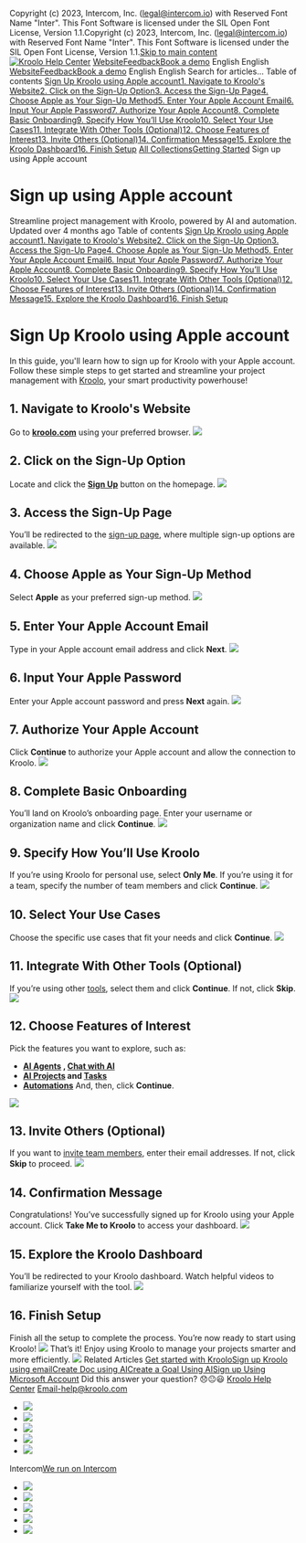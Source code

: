 Copyright (c) 2023, Intercom, Inc. (legal@intercom.io) with Reserved Font Name "Inter". This Font Software is licensed under the SIL Open Font License, Version 1.1.Copyright (c) 2023, Intercom, Inc. (legal@intercom.io) with Reserved Font Name "Inter". This Font Software is licensed under the SIL Open Font License, Version 1.1.[Skip to main content](https://help.kroolo.com/en/articles/10299722-sign-up-using-apple-account#main-content)
[![Kroolo Help Center](https://downloads.intercomcdn.com/i/o/h4qkzypg/611116/ee699fbf23fef0f6d8d4f666d84c/37cdcedd14003d8fdcfdeda0a05c09cb)](https://help.kroolo.com/en/)
[Website](https://kroolo.com/)[Feedback](https://kroolo.featurebase.app/)[Book a demo](https://kroolo.com/book-demo)
English
English
[Website](https://kroolo.com/)[Feedback](https://kroolo.featurebase.app/)[Book a demo](https://kroolo.com/book-demo)
English
English
Search for articles...
Table of contents
[Sign Up Kroolo using Apple account](https://help.kroolo.com/en/articles/10299722-sign-up-using-apple-account#h_4a67abda16)[1. Navigate to Kroolo's Website](https://help.kroolo.com/en/articles/10299722-sign-up-using-apple-account#h_cb9ad8857b)[2. Click on the Sign-Up Option](https://help.kroolo.com/en/articles/10299722-sign-up-using-apple-account#h_438d97c6a5)[3. Access the Sign-Up Page](https://help.kroolo.com/en/articles/10299722-sign-up-using-apple-account#h_2201037a21)[4. Choose Apple as Your Sign-Up Method](https://help.kroolo.com/en/articles/10299722-sign-up-using-apple-account#h_ae52160350)[5. Enter Your Apple Account Email](https://help.kroolo.com/en/articles/10299722-sign-up-using-apple-account#h_b194c194d0)[6. Input Your Apple Password](https://help.kroolo.com/en/articles/10299722-sign-up-using-apple-account#h_96e3461cb8)[7. Authorize Your Apple Account](https://help.kroolo.com/en/articles/10299722-sign-up-using-apple-account#h_e7b9a641f1)[8. Complete Basic Onboarding](https://help.kroolo.com/en/articles/10299722-sign-up-using-apple-account#h_8e1c7519eb)[9. Specify How You’ll Use Kroolo](https://help.kroolo.com/en/articles/10299722-sign-up-using-apple-account#h_0d251d3b68)[10. Select Your Use Cases](https://help.kroolo.com/en/articles/10299722-sign-up-using-apple-account#h_ec6101e17c)[11. Integrate With Other Tools (Optional)](https://help.kroolo.com/en/articles/10299722-sign-up-using-apple-account#h_8743c3caaa)[12. Choose Features of Interest](https://help.kroolo.com/en/articles/10299722-sign-up-using-apple-account#h_67e7809615)[13. Invite Others (Optional)](https://help.kroolo.com/en/articles/10299722-sign-up-using-apple-account#h_d01e30bd64)[14. Confirmation Message](https://help.kroolo.com/en/articles/10299722-sign-up-using-apple-account#h_3b07ce54e2)[15. Explore the Kroolo Dashboard](https://help.kroolo.com/en/articles/10299722-sign-up-using-apple-account#h_c6c8197f09)[16. Finish Setup](https://help.kroolo.com/en/articles/10299722-sign-up-using-apple-account#h_a6f87e2662)
[All Collections](https://help.kroolo.com/en/)[Getting Started](https://help.kroolo.com/en/collections/9105325-getting-started)
Sign up using Apple account
# Sign up using Apple account
Streamline project management with Kroolo, powered by AI and automation.
Updated over 4 months ago
Table of contents
[Sign Up Kroolo using Apple account](https://help.kroolo.com/en/articles/10299722-sign-up-using-apple-account#h_4a67abda16)[1. Navigate to Kroolo's Website](https://help.kroolo.com/en/articles/10299722-sign-up-using-apple-account#h_cb9ad8857b)[2. Click on the Sign-Up Option](https://help.kroolo.com/en/articles/10299722-sign-up-using-apple-account#h_438d97c6a5)[3. Access the Sign-Up Page](https://help.kroolo.com/en/articles/10299722-sign-up-using-apple-account#h_2201037a21)[4. Choose Apple as Your Sign-Up Method](https://help.kroolo.com/en/articles/10299722-sign-up-using-apple-account#h_ae52160350)[5. Enter Your Apple Account Email](https://help.kroolo.com/en/articles/10299722-sign-up-using-apple-account#h_b194c194d0)[6. Input Your Apple Password](https://help.kroolo.com/en/articles/10299722-sign-up-using-apple-account#h_96e3461cb8)[7. Authorize Your Apple Account](https://help.kroolo.com/en/articles/10299722-sign-up-using-apple-account#h_e7b9a641f1)[8. Complete Basic Onboarding](https://help.kroolo.com/en/articles/10299722-sign-up-using-apple-account#h_8e1c7519eb)[9. Specify How You’ll Use Kroolo](https://help.kroolo.com/en/articles/10299722-sign-up-using-apple-account#h_0d251d3b68)[10. Select Your Use Cases](https://help.kroolo.com/en/articles/10299722-sign-up-using-apple-account#h_ec6101e17c)[11. Integrate With Other Tools (Optional)](https://help.kroolo.com/en/articles/10299722-sign-up-using-apple-account#h_8743c3caaa)[12. Choose Features of Interest](https://help.kroolo.com/en/articles/10299722-sign-up-using-apple-account#h_67e7809615)[13. Invite Others (Optional)](https://help.kroolo.com/en/articles/10299722-sign-up-using-apple-account#h_d01e30bd64)[14. Confirmation Message](https://help.kroolo.com/en/articles/10299722-sign-up-using-apple-account#h_3b07ce54e2)[15. Explore the Kroolo Dashboard](https://help.kroolo.com/en/articles/10299722-sign-up-using-apple-account#h_c6c8197f09)[16. Finish Setup](https://help.kroolo.com/en/articles/10299722-sign-up-using-apple-account#h_a6f87e2662)
# Sign Up Kroolo using Apple account
In this guide, you'll learn how to sign up for Kroolo with your Apple account. Follow these simple steps to get started and streamline your project management with [Kroolo](https://kroolo.com/), your smart productivity powerhouse!
## 1. Navigate to Kroolo's Website
Go to **[kroolo.com](https://kroolo.com)** using your preferred browser.
[![](https://downloads.intercomcdn.com/i/o/h4qkzypg/1302348588/8529e1a5bdba3d8ec5b2ef5538d9/26c60c4f-e224-466b-a378-6574ac79135e.gif?expires=1747842300&signature=a158a7bf51629b7a4636898e93e84455b7183617985d063f8441a71dee6b0d08&req=dSMnFMp6lYRXUfMW1HO4zQdvWOKKhUx1BvHUdUSSxw84ITZUAM%2Bg4GUgis%2BK%0AmNp7mZ3LV9YgCc6%2FQHU%3D%0A)](https://downloads.intercomcdn.com/i/o/h4qkzypg/1302348588/8529e1a5bdba3d8ec5b2ef5538d9/26c60c4f-e224-466b-a378-6574ac79135e.gif?expires=1747842300&signature=a158a7bf51629b7a4636898e93e84455b7183617985d063f8441a71dee6b0d08&req=dSMnFMp6lYRXUfMW1HO4zQdvWOKKhUx1BvHUdUSSxw84ITZUAM%2Bg4GUgis%2BK%0AmNp7mZ3LV9YgCc6%2FQHU%3D%0A)
## 2. Click on the Sign-Up Option
Locate and click the **[Sign Up](https://app.kroolo.com/signup)** button on the homepage.
[![](https://downloads.intercomcdn.com/i/o/h4qkzypg/1302348616/3c313de8d5c1ec66e477e9d22ded/16e11958-9261-4462-8b29-42d7c5c02e27.png?expires=1747842300&signature=29a3a39156541759f67f6179f34d68e3acf00f2518e109771bdd688cb3dd9314&req=dSMnFMp6lYdeX%2FMW1HO4zWHUFHRbxz9Ct5lGiMl5f7071IjGy2lQ0wNuIgcV%0AgaaTWTodMqbqC54fJlg%3D%0A)](https://downloads.intercomcdn.com/i/o/h4qkzypg/1302348616/3c313de8d5c1ec66e477e9d22ded/16e11958-9261-4462-8b29-42d7c5c02e27.png?expires=1747842300&signature=29a3a39156541759f67f6179f34d68e3acf00f2518e109771bdd688cb3dd9314&req=dSMnFMp6lYdeX%2FMW1HO4zWHUFHRbxz9Ct5lGiMl5f7071IjGy2lQ0wNuIgcV%0AgaaTWTodMqbqC54fJlg%3D%0A)
## 3. Access the Sign-Up Page
You’ll be redirected to the [sign-up page](https://app.kroolo.com/signup), where multiple sign-up options are available.
[![](https://downloads.intercomcdn.com/i/o/h4qkzypg/1302348609/6b15c52d403689d124530ee25d31/cd96fa8f-70cf-4b42-8570-146825e874dc.gif?expires=1747842300&signature=7ec5e8739eafa17df2d327b9312ffb774596d4dc2346a6d78bc7e14c8aba34ad&req=dSMnFMp6lYdfUPMW1HO4zSxZidmzr4sHnK4fXO7wXCYKQZK8iVXdCYA7kzPE%0AAbx7W0sh1mc2s9myeEU%3D%0A)](https://downloads.intercomcdn.com/i/o/h4qkzypg/1302348609/6b15c52d403689d124530ee25d31/cd96fa8f-70cf-4b42-8570-146825e874dc.gif?expires=1747842300&signature=7ec5e8739eafa17df2d327b9312ffb774596d4dc2346a6d78bc7e14c8aba34ad&req=dSMnFMp6lYdfUPMW1HO4zSxZidmzr4sHnK4fXO7wXCYKQZK8iVXdCYA7kzPE%0AAbx7W0sh1mc2s9myeEU%3D%0A)
## 4. Choose Apple as Your Sign-Up Method
Select **Apple** as your preferred sign-up method.
[![](https://downloads.intercomcdn.com/i/o/h4qkzypg/1302348615/19cfa02ed00c247e16e002b21c7e/5c6f36ad-0233-4e5c-8fcc-cca414a863bf.png?expires=1747842300&signature=efe3b8932ec112ebb873cb02d84ddc83ab8d82328fdc521c34ad44db78c3fb85&req=dSMnFMp6lYdeXPMW1HO4zZd6guyT%2B2JLELoG7RoorFzIMfaXJV%2F09bJkOUUu%0A%2FrCxjFXaL7GyWBf9i94%3D%0A)](https://downloads.intercomcdn.com/i/o/h4qkzypg/1302348615/19cfa02ed00c247e16e002b21c7e/5c6f36ad-0233-4e5c-8fcc-cca414a863bf.png?expires=1747842300&signature=efe3b8932ec112ebb873cb02d84ddc83ab8d82328fdc521c34ad44db78c3fb85&req=dSMnFMp6lYdeXPMW1HO4zZd6guyT%2B2JLELoG7RoorFzIMfaXJV%2F09bJkOUUu%0A%2FrCxjFXaL7GyWBf9i94%3D%0A)
## 5. Enter Your Apple Account Email
Type in your Apple account email address and click **Next**.
[![](https://downloads.intercomcdn.com/i/o/h4qkzypg/1302348599/8bbe7fff918ef643e1736ddac612/fd481a3d-f9de-4535-94f2-89e58dbd22f0.gif?expires=1747842300&signature=ca372feb98440f47f645217458f028902597303c3ffef84669006c4704ea77bd&req=dSMnFMp6lYRWUPMW1HO4zSKY1poUmrPBn2OX3bZj0Y8hRnpoLvRcEqT5eBNL%0AeTDIuyANEjX06De3FAQ%3D%0A)](https://downloads.intercomcdn.com/i/o/h4qkzypg/1302348599/8bbe7fff918ef643e1736ddac612/fd481a3d-f9de-4535-94f2-89e58dbd22f0.gif?expires=1747842300&signature=ca372feb98440f47f645217458f028902597303c3ffef84669006c4704ea77bd&req=dSMnFMp6lYRWUPMW1HO4zSKY1poUmrPBn2OX3bZj0Y8hRnpoLvRcEqT5eBNL%0AeTDIuyANEjX06De3FAQ%3D%0A)
## 6. Input Your Apple Password
Enter your Apple account password and press **Next** again.
[![](https://downloads.intercomcdn.com/i/o/h4qkzypg/1302348610/69bb28e26121bf0629045cd6e113/783d7a95-a70e-40fe-a4e0-3df13775d348.gif?expires=1747842300&signature=f34fb464698af0ece689b49a99f183ca1f78df6a4fdfcfbb9a0230c5957b3bdd&req=dSMnFMp6lYdeWfMW1HO4zaSFAc3t7fv%2BEjpLwvvOO35W5wtYU0w7GHw5ZDmV%0AVlblBtukRZvnmrtOJWg%3D%0A)](https://downloads.intercomcdn.com/i/o/h4qkzypg/1302348610/69bb28e26121bf0629045cd6e113/783d7a95-a70e-40fe-a4e0-3df13775d348.gif?expires=1747842300&signature=f34fb464698af0ece689b49a99f183ca1f78df6a4fdfcfbb9a0230c5957b3bdd&req=dSMnFMp6lYdeWfMW1HO4zaSFAc3t7fv%2BEjpLwvvOO35W5wtYU0w7GHw5ZDmV%0AVlblBtukRZvnmrtOJWg%3D%0A)
## 7. Authorize Your Apple Account
Click **Continue** to authorize your Apple account and allow the connection to Kroolo.
[![](https://downloads.intercomcdn.com/i/o/h4qkzypg/1302352890/ed5a617c41129b154033e877832d/8de42588-ba03-42ac-8187-d3aad65a23a5.gif?expires=1747842300&signature=1af4e33c1ab887bdd4b9269ed776986bf63e25ee6505cb9976fb4ea7488bcfe3&req=dSMnFMp7n4lWWfMW1HO4zfeZPZ0eFfKS6fQGlyl7cCu84LuwEhz%2FMHhe9GJ2%0AowrMpzckW%2BqQGYsXfZU%3D%0A)](https://downloads.intercomcdn.com/i/o/h4qkzypg/1302352890/ed5a617c41129b154033e877832d/8de42588-ba03-42ac-8187-d3aad65a23a5.gif?expires=1747842300&signature=1af4e33c1ab887bdd4b9269ed776986bf63e25ee6505cb9976fb4ea7488bcfe3&req=dSMnFMp7n4lWWfMW1HO4zfeZPZ0eFfKS6fQGlyl7cCu84LuwEhz%2FMHhe9GJ2%0AowrMpzckW%2BqQGYsXfZU%3D%0A)
## 8. Complete Basic Onboarding
You’ll land on Kroolo’s onboarding page. Enter your username or organization name and click **Continue**.
[![](https://downloads.intercomcdn.com/i/o/h4qkzypg/1302348601/e4dfecb35f9ac2d52aaae00e8bd3/16517034-153b-4a77-a618-ff0f1bf2abb7.gif?expires=1747842300&signature=4cb6158239af65aa2874930f60e5e6a2bd8edfaf7c1753f95fdb27d36812062a&req=dSMnFMp6lYdfWPMW1HO4zctzB0AmXEOQRnFKOvHbJ9v%2F1P9AqJaApYfhCf4k%0AFKwjun18cEXJDzkUIvY%3D%0A)](https://downloads.intercomcdn.com/i/o/h4qkzypg/1302348601/e4dfecb35f9ac2d52aaae00e8bd3/16517034-153b-4a77-a618-ff0f1bf2abb7.gif?expires=1747842300&signature=4cb6158239af65aa2874930f60e5e6a2bd8edfaf7c1753f95fdb27d36812062a&req=dSMnFMp6lYdfWPMW1HO4zctzB0AmXEOQRnFKOvHbJ9v%2F1P9AqJaApYfhCf4k%0AFKwjun18cEXJDzkUIvY%3D%0A)
## 9. Specify How You’ll Use Kroolo
If you’re using Kroolo for personal use, select **Only Me**. If you’re using it for a team, specify the number of team members and click **Continue**.
[![](https://downloads.intercomcdn.com/i/o/h4qkzypg/1302348596/53b84934d4af882df8fd9f713ee3/70f81e53-cd63-4d5a-9714-ce216964dea1.gif?expires=1747842300&signature=1150bc4d3f2b778d6149a70f6047995f902ed3459e449478e31fcf7b1d92da83&req=dSMnFMp6lYRWX%2FMW1HO4zcQ1a2j9xBq3rgM1%2BVqkvLjuN26JSccaU03lRPoo%0A6fxutYH%2F6%2BahAFxQIBU%3D%0A)](https://downloads.intercomcdn.com/i/o/h4qkzypg/1302348596/53b84934d4af882df8fd9f713ee3/70f81e53-cd63-4d5a-9714-ce216964dea1.gif?expires=1747842300&signature=1150bc4d3f2b778d6149a70f6047995f902ed3459e449478e31fcf7b1d92da83&req=dSMnFMp6lYRWX%2FMW1HO4zcQ1a2j9xBq3rgM1%2BVqkvLjuN26JSccaU03lRPoo%0A6fxutYH%2F6%2BahAFxQIBU%3D%0A)
## 10. Select Your Use Cases
Choose the specific use cases that fit your needs and click **Continue**.
[![](https://downloads.intercomcdn.com/i/o/h4qkzypg/1302348591/018e9acf72fe139003e455b344a7/6b503eae-9482-4e63-ae21-7e93ed7c2e95.gif?expires=1747842300&signature=93de94480a94548f58baf14aa3f3ae0ca6b12a3185e7aac31d830fa18afc270c&req=dSMnFMp6lYRWWPMW1HO4zehJapfYwZsCtLJzgULeJY9xj6KNyJXke1Qo3kUJ%0A0LIyyQygViSeVF42lsQ%3D%0A)](https://downloads.intercomcdn.com/i/o/h4qkzypg/1302348591/018e9acf72fe139003e455b344a7/6b503eae-9482-4e63-ae21-7e93ed7c2e95.gif?expires=1747842300&signature=93de94480a94548f58baf14aa3f3ae0ca6b12a3185e7aac31d830fa18afc270c&req=dSMnFMp6lYRWWPMW1HO4zehJapfYwZsCtLJzgULeJY9xj6KNyJXke1Qo3kUJ%0A0LIyyQygViSeVF42lsQ%3D%0A)
## 11. Integrate With Other Tools (Optional)
If you’re using other [tools](https://help.kroolo.com/en/collections/9118200-integrations), select them and click **Continue**. If not, click **Skip**.
[![](https://downloads.intercomcdn.com/i/o/h4qkzypg/1302348607/72a6e114e3c78d6f901bb7fdf169/7a3c968c-2ce5-442d-8ce4-62a64130995f.gif?expires=1747842300&signature=85291b4c30165d7095900e2b0460a25db0abffbf213098c11b4094f42fce9d9c&req=dSMnFMp6lYdfXvMW1HO4zVkA7VeUW67gscdJ4C8ruFwtJTp%2Biipbp6DaFRcd%0Aq7oscE%2BG1NVO7Byhk%2Bk%3D%0A)](https://downloads.intercomcdn.com/i/o/h4qkzypg/1302348607/72a6e114e3c78d6f901bb7fdf169/7a3c968c-2ce5-442d-8ce4-62a64130995f.gif?expires=1747842300&signature=85291b4c30165d7095900e2b0460a25db0abffbf213098c11b4094f42fce9d9c&req=dSMnFMp6lYdfXvMW1HO4zVkA7VeUW67gscdJ4C8ruFwtJTp%2Biipbp6DaFRcd%0Aq7oscE%2BG1NVO7Byhk%2Bk%3D%0A)
## 12. Choose Features of Interest
Pick the features you want to explore, such as:
  * **[AI Agents](https://help.kroolo.com/en/articles/9669040-create-custom-agent-using-ai) , [Chat with AI](https://help.kroolo.com/en/collections/10966980-chat-with-anything)**
  * **[AI Projects](https://intercom.help/kroolo/en/articles/9799551-create-project-with-ai-voice-prompt) and [Tasks](https://intercom.help/kroolo/en/articles/10085539-create-and-manage-tasks)**
  * **[Automations](https://intercom.help/kroolo/en/articles/9334694-automation-in-projects)**
And, then, click **Continue**.


[![](https://downloads.intercomcdn.com/i/o/h4qkzypg/1302355699/b593a33f46570d5159b175caca34/fed5b102-7112-492c-bb56-6ded63d4b970.gif?expires=1747842300&signature=0d2bda1fa2c6b7155e8a2679b7e0988d6e43229ebb5c01645f1572691f977fb9&req=dSMnFMp7mIdWUPMW1HO4zR68AgA7QUxE0vuKJfGrVdWTEF%2FkCxRFQi9ODecq%0AtDhSSXI2Kq2oT%2F8XBIM%3D%0A)](https://downloads.intercomcdn.com/i/o/h4qkzypg/1302355699/b593a33f46570d5159b175caca34/fed5b102-7112-492c-bb56-6ded63d4b970.gif?expires=1747842300&signature=0d2bda1fa2c6b7155e8a2679b7e0988d6e43229ebb5c01645f1572691f977fb9&req=dSMnFMp7mIdWUPMW1HO4zR68AgA7QUxE0vuKJfGrVdWTEF%2FkCxRFQi9ODecq%0AtDhSSXI2Kq2oT%2F8XBIM%3D%0A)
## 13. Invite Others (Optional)
If you want to [invite team members](https://intercom.help/kroolo/en/articles/9738288-invite-a-new-member-to-workspace), enter their email addresses. If not, click **Skip** to proceed.
[![](https://downloads.intercomcdn.com/i/o/h4qkzypg/1302364037/d8a6be74d63eb65f9051f3165c6c/0940f846-6e42-495b-904d-a32893805098?expires=1747842300&signature=683afffa44de331843011f9f96af81cea91249a06791694c49fc231e75590aaa&req=dSMnFMp4mYFcXvMW1HO4zePY5Jr9JmoOCyWSv2cwA%2FNoasTu8lOhOIS%2FFBvn%0AslQxcQbrKwMGyCyDzO8%3D%0A)](https://downloads.intercomcdn.com/i/o/h4qkzypg/1302364037/d8a6be74d63eb65f9051f3165c6c/0940f846-6e42-495b-904d-a32893805098?expires=1747842300&signature=683afffa44de331843011f9f96af81cea91249a06791694c49fc231e75590aaa&req=dSMnFMp4mYFcXvMW1HO4zePY5Jr9JmoOCyWSv2cwA%2FNoasTu8lOhOIS%2FFBvn%0AslQxcQbrKwMGyCyDzO8%3D%0A)
## 14. Confirmation Message
Congratulations! You’ve successfully signed up for Kroolo using your Apple account. Click **Take Me to Kroolo** to access your dashboard.
[![](https://downloads.intercomcdn.com/i/o/h4qkzypg/1302366685/d0ff8be8d4d1f4c154ea9157a063/545f1c74-bd59-4528-abde-e470ccd3a13c?expires=1747842300&signature=cead31cb8dd62b5644b5934255c0f4b50b4e633c8d3d6713154475eaed3a3956&req=dSMnFMp4m4dXXPMW1HO4zaKDTZR3JNSm8Mdk3v71mLZwnEsDVqKvrvE5vC00%0AkJRJG3BNc%2FAD9JWFHdU%3D%0A)](https://downloads.intercomcdn.com/i/o/h4qkzypg/1302366685/d0ff8be8d4d1f4c154ea9157a063/545f1c74-bd59-4528-abde-e470ccd3a13c?expires=1747842300&signature=cead31cb8dd62b5644b5934255c0f4b50b4e633c8d3d6713154475eaed3a3956&req=dSMnFMp4m4dXXPMW1HO4zaKDTZR3JNSm8Mdk3v71mLZwnEsDVqKvrvE5vC00%0AkJRJG3BNc%2FAD9JWFHdU%3D%0A)
## 15. Explore the Kroolo Dashboard
You’ll be redirected to your Kroolo dashboard. Watch helpful videos to familiarize yourself with the tool.
[![](https://downloads.intercomcdn.com/i/o/h4qkzypg/1302365805/a47ac48e5961d4c512618d344ce3/dd08a940-0a95-413b-bdba-71f31419cd8c?expires=1747842300&signature=0038adb7e5446c6520f7a046c58d738c0258777d1ccc3de183cdefe9091d17ff&req=dSMnFMp4mIlfXPMW1HO4zV%2BsHOfISY3gFEZ4zYTMpMl3%2FIrVdR%2Bga4GP6I4e%0ACoCB2cFqNlFJfvcTBLQ%3D%0A)](https://downloads.intercomcdn.com/i/o/h4qkzypg/1302365805/a47ac48e5961d4c512618d344ce3/dd08a940-0a95-413b-bdba-71f31419cd8c?expires=1747842300&signature=0038adb7e5446c6520f7a046c58d738c0258777d1ccc3de183cdefe9091d17ff&req=dSMnFMp4mIlfXPMW1HO4zV%2BsHOfISY3gFEZ4zYTMpMl3%2FIrVdR%2Bga4GP6I4e%0ACoCB2cFqNlFJfvcTBLQ%3D%0A)
## 16. Finish Setup
Finish all the setup to complete the process. You’re now ready to start using Kroolo!
[![](https://downloads.intercomcdn.com/i/o/h4qkzypg/1302367866/18a3027e1e08c6222b0bb88a6e30/20298d08-d794-4362-922b-cc00c26e372b?expires=1747842300&signature=f9e1e7422be703681ca884e3559d15202bd0b7434136aa75e8a7a6c2b5757da4&req=dSMnFMp4molZX%2FMW1HO4zYLQ5YdMfkZOIr3ml1%2BDNS%2BlX%2Bmh4f5Kf1MjjYyN%0AjmXnK%2B%2BH7pYlcMZ1skc%3D%0A)](https://downloads.intercomcdn.com/i/o/h4qkzypg/1302367866/18a3027e1e08c6222b0bb88a6e30/20298d08-d794-4362-922b-cc00c26e372b?expires=1747842300&signature=f9e1e7422be703681ca884e3559d15202bd0b7434136aa75e8a7a6c2b5757da4&req=dSMnFMp4molZX%2FMW1HO4zYLQ5YdMfkZOIr3ml1%2BDNS%2BlX%2Bmh4f5Kf1MjjYyN%0AjmXnK%2B%2BH7pYlcMZ1skc%3D%0A)
That’s it! Enjoy using Kroolo to manage your projects smarter and more efficiently.
[![](https://downloads.intercomcdn.com/i/o/h4qkzypg/1302361883/8f044a79edc2f959433b7844017f/cta+2.png?expires=1747842300&signature=628967260c7cb681af2fd736433c806352edc543757a5b118e3ff3a23611a399&req=dSMnFMp4nIlXWvMW1HO4zcHJgQv8jqVTc0xKG2%2BSbg8Y9sNZVMGn01PqZztq%0AxAVfTXT6ZZaJ7WRya64%3D%0A)](https://kroolo.com/)
Related Articles
[Get started with Kroolo](https://help.kroolo.com/en/articles/9771671-get-started-with-kroolo)[Sign up Kroolo using email](https://help.kroolo.com/en/articles/9772357-sign-up-kroolo-using-email)[Create Doc using AI](https://help.kroolo.com/en/articles/9826798-create-doc-using-ai)[Create a Goal Using AI](https://help.kroolo.com/en/articles/9974191-create-a-goal-using-ai)[Sign up Using Microsoft Account](https://help.kroolo.com/en/articles/10242391-sign-up-using-microsoft-account)
Did this answer your question?
😞😐😃
[Kroolo Help Center](https://help.kroolo.com/en/)
Email-help@kroolo.com
  * [![](https://intercom.help/kroolo/assets/svg/icon:social-facebook/FFFFFF)](https://www.facebook.com/profile.php?id=61553808299270)
  * [![](https://intercom.help/kroolo/assets/svg/icon:social-linkedin/FFFFFF)](https://www.linkedin.com/company/getkroolo)
  * [![](https://intercom.help/kroolo/assets/svg/icon:social-instagram/FFFFFF)](https://www.instagram.com/getkroolo)
  * [![](https://intercom.help/kroolo/assets/svg/icon:social-youtube/FFFFFF)](https://www.youtube.com/@getkroolo/featured)
  * [![](https://intercom.help/kroolo/assets/svg/icon:social-twitter-x/FFFFFF)](https://www.twitter.com/getkroolo)


Intercom[We run on Intercom](https://www.intercom.com/intercom-link?company=Kroolo&solution=customer-support&utm_campaign=intercom-link&utm_content=We+run+on+Intercom&utm_medium=help-center&utm_referrer=https%3A%2F%2Fhelp.kroolo.com%2Fen%2Farticles%2F10299722-sign-up-using-apple-account&utm_source=desktop-web)
  * [![](https://intercom.help/kroolo/assets/svg/icon:social-facebook/FFFFFF)](https://www.facebook.com/profile.php?id=61553808299270)
  * [![](https://intercom.help/kroolo/assets/svg/icon:social-linkedin/FFFFFF)](https://www.linkedin.com/company/getkroolo)
  * [![](https://intercom.help/kroolo/assets/svg/icon:social-instagram/FFFFFF)](https://www.instagram.com/getkroolo)
  * [![](https://intercom.help/kroolo/assets/svg/icon:social-youtube/FFFFFF)](https://www.youtube.com/@getkroolo/featured)
  * [![](https://intercom.help/kroolo/assets/svg/icon:social-twitter-x/FFFFFF)](https://www.twitter.com/getkroolo)


